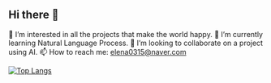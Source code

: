 ## Hi there 👋

<!--
**ocean010315/ocean010315** is a ✨ _special_ ✨ repository because its `README.md` (this file) appears on your GitHub profile.

Here are some ideas to get you started:
-->
🔭 I’m interested in all the projects that make the world happy.
🌱 I’m currently learning Natural Language Process.
👯 I’m looking to collaborate on a project using AI.
📫 How to reach me: elena0315@naver.com

[![Top Langs](https://github-readme-stats.vercel.app/api/top-langs/?username=ocean010315)](https://github.com/anuraghazra/github-readme-stats)
